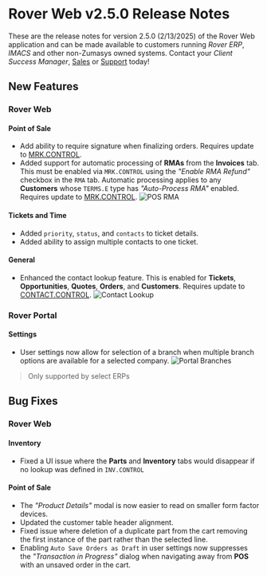 # Rover Web v2.5.0 Release Notes

<badge text= "Version 2.5.0" vertical="middle" />

<PageHeader />

These are the release notes for version 2.5.0 (2/13/2025) of the Rover Web application and can be made available to customers running _Rover ERP_, _IMACS_ and other non-Zumasys owned systems. Contact your _Client Success Manager_, [Sales](mailto:sales@zumasys.com?subject=Rover%20Web%20v2.5.0) or [Support](mailto:help@zumasys.com?subject=Rover%20Web%20v2.5.0) today!

## New Features

### Rover Web

#### Point of Sale

- Add ability to require signature when finalizing orders. Requires update to [MRK.CONTROL](../../../MRK-OVERVIEW/MRK-ENTRY/MRK-CONTROL/MRK-CONTROL-6/README.md#pos-require-ship-signature).
- Added support for automatic processing of __RMAs__ from the __Invoices__ tab. This must be enabled via `MRK.CONTROL` using the _"Enable RMA Refund"_ checkbox in the `RMA` tab. Automatic processing applies to any __Customers__ whose `TERMS.E` type has _"Auto-Process RMA"_ enabled. Requires update to [MRK.CONTROL](../../../MRK-OVERVIEW/MRK-ENTRY/MRK-CONTROL/MRK-CONTROL-2/README.md#enable-rma-refund).
![POS RMA](./pos-rma.gif)

#### Tickets and Time

- Added `priority`, `status`, and `contacts` to ticket details.
- Added ability to assign multiple contacts to one ticket.

#### General

- Enhanced the contact lookup feature. This is enabled for __Tickets__, __Opportunities__, __Quotes__, __Orders__, and __Customers__. Requires update to [CONTACT.CONTROL](../../../../rover/AP-OVERVIEW/AP-ENTRY/CONTACT-CONTROL/CONTACT-CONTROL-1/README.md#contact-lookup).
![Contact Lookup](./contact-lookup.gif)

### Rover Portal

#### Settings

- User settings now allow for selection of a branch when multiple branch options are available for a selected company.
![Portal Branches](./portal-branches.png)

> Only supported by select ERPs

## Bug Fixes

### Rover Web

#### Inventory

- Fixed a UI issue where the __Parts__ and __Inventory__ tabs would disappear if no lookup was defined in `INV.CONTROL`

#### Point of Sale

- The _"Product Details"_ modal is now easier to read on smaller form factor devices.
- Updated the customer table header alignment.
- Fixed issue where deletion of a duplicate part from the cart removing the first instance of the part rather than the selected line.
- Enabling `Auto Save Orders as Draft` in user settings now suppresses the _"Transaction in Progress"_ dialog when navigating away from __POS__ with an unsaved order in the cart.

<PageFooter />
